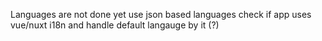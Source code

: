 Languages are not done yet
use json based languages
check if app uses vue/nuxt i18n and handle default langauge by it (?)